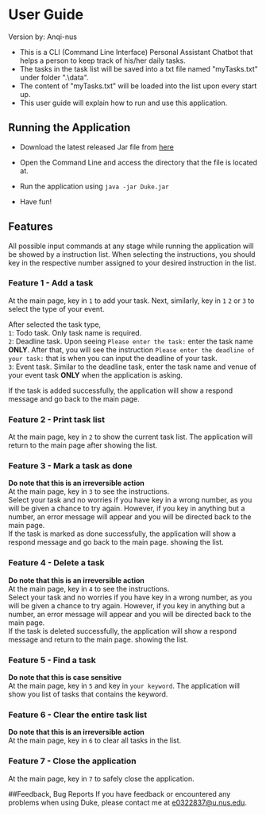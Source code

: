 # User Guide
Version by: Anqi-nus
* This is a CLI (Command Line Interface) Personal Assistant Chatbot 
that helps a person to keep track of his/her daily tasks. 
* The tasks in the task list will be saved into a txt file named 
"myTasks.txt" under folder ".\data".
* The content of "myTasks.txt" will be loaded into the list upon 
every start up.
* This user guide will explain how to run and use this application.
    
## Running the Application
* Download the latest released Jar file from 
[here](https://github.com/Anqi-nus/duke/releases)

* Open the Command Line and access the directory that the file 
is located at.
* Run the application using `java -jar Duke.jar`
* Have fun!

## Features 
All possible input commands at any stage while running the application 
will be showed by a instruction list. When selecting the instructions, 
you should key in the respective number assigned to your desired 
instruction in the list. 

### Feature 1 - Add a task
At the main page, key in `1` to add your task.
Next, similarly, key in  `1` `2` or `3` to select the type of your event.  

After selected the task type,  
`1`: Todo task. Only task name is required.  
`2`: Deadline task. Upon seeing `Please enter the task:` enter the
task name **ONLY**. After that, you will see the instruction 
`Please enter the deadline of your task:` that is when you can
input the deadline of your task.  
`3`: Event task. Similar to the deadline task, enter the task name 
and venue of your event task **ONLY** when the application is asking.

If the task is added successfully, the application will show a 
respond message and go back to the main page.

### Feature 2 - Print task list
At the main page, key in `2` to show the current task list.
The application will return to the main page after 
showing the list. 

### Feature 3 - Mark a task as done
**Do note that this is an irreversible action**  
At the main page, key in `3` to see the instructions.  
Select your task and no worries if you have key in a wrong 
number, as you will be given a chance to try again. 
However, if you key in anything but a number, an error 
message will appear and you will be directed back to the main page.  
If the task is marked as done successfully, the application 
will show a respond message and go back to the main page.
showing the list.  

### Feature 4 - Delete a task
**Do note that this is an irreversible action**  
At the main page, key in `4` to see the instructions.  
Select your task and no worries if you have key in a wrong 
number, as you will be given a chance to try again. 
However, if you key in anything but a number, an error 
message will appear and you will be directed back to the main page.  
If the task is deleted successfully, the application 
will show a respond message and return to the main page.
showing the list.  

### Feature 5 - Find a task
**Do note that this is case sensitive**  
At the main page, key in `5` and key in `your keyword`. 
The application will show you list of tasks that contains 
the keyword.  

### Feature 6 - Clear the entire task list
**Do note that this is an irreversible action**  
At the main page, key in `6` to clear all tasks in the list.  

### Feature 7 - Close the application
At the main page, key in `7` to safely close the application.  

##Feedback, Bug Reports
If you have feedback or encountered any problems when using
Duke, please contact me at e0322837@u.nus.edu.  
